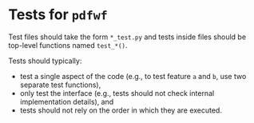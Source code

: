 # Tests for `pdfwf`

Test files should take the form `*_test.py` and tests inside files should be top-level functions named `test_*()`.

Tests should typically:
- test a single aspect of the code (e.g., to test feature `a` and `b`, use two separate test functions),
- only test the interface (e.g., tests should not check internal implementation details), and
- tests should not rely on the order in which they are executed.
